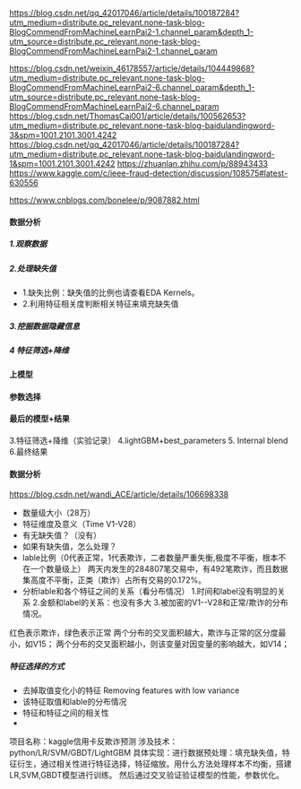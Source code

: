 https://blog.csdn.net/qq_42017046/article/details/100187284?utm_medium=distribute.pc_relevant.none-task-blog-BlogCommendFromMachineLearnPai2-1.channel_param&depth_1-utm_source=distribute.pc_relevant.none-task-blog-BlogCommendFromMachineLearnPai2-1.channel_param

https://blog.csdn.net/weixin_46178557/article/details/104449868?utm_medium=distribute.pc_relevant.none-task-blog-BlogCommendFromMachineLearnPai2-6.channel_param&depth_1-utm_source=distribute.pc_relevant.none-task-blog-BlogCommendFromMachineLearnPai2-6.channel_param
https://blog.csdn.net/ThomasCai001/article/details/100562653?utm_medium=distribute.pc_relevant.none-task-blog-baidulandingword-3&spm=1001.2101.3001.4242
https://blog.csdn.net/qq_42017046/article/details/100187284?utm_medium=distribute.pc_relevant.none-task-blog-baidulandingword-1&spm=1001.2101.3001.4242
https://zhuanlan.zhihu.com/p/88943433
https://www.kaggle.com/c/ieee-fraud-detection/discussion/108575#latest-630556

https://www.cnblogs.com/bonelee/p/9087882.html
#### 数据分析
##### 1.观察数据
##### 2.处理缺失值 
+ 1.缺失比例：缺失值的比例也请查看EDA Kernels。
+ 2.利用特征相关度判断相关特征来填充缺失值
##### 3.挖掘数据隐藏信息
##### 4 特征筛选+降维
#### 上模型
#### 参数选择
#### 最后的模型+结果
3.特征筛选+降维（实验记录）
4.lightGBM+best_parameters
5. Internal blend
6.最终结果



#### 数据分析
https://blog.csdn.net/wandi_ACE/article/details/106698338
+ 数量级大小（28万）
+ 特征维度及意义（Time V1-V28）
+ 有无缺失值？（没有）
+ 如果有缺失值，怎么处理？
+ lable比例（0代表正常，1代表欺诈，二者数量严重失衡,极度不平衡，根本不在一个数量级上）
两天内发生的284807笔交易中，有492笔欺诈，而且数据集高度不平衡，正类（欺诈）占所有交易的0.172%。
+ 分析lable和各个特征之间的关系（看分布情况）
1.时间和label没有明显的关系
2.金额和label的关系：也没有多大 
3.被加密的V1--V28和正常/欺诈的分布情况。

红色表示欺诈，绿色表示正常
两个分布的交叉面积越大，欺诈与正常的区分度最小，如V15；
两个分布的交叉面积越小，则该变量对因变量的影响越大，如V14；

##### 特征选择的方式
+ 去掉取值变化小的特征 Removing features with low variance
+ 该特征取值和lable的分布情况
+ 特征和特征之间的相关性
+ 
项目名称：kaggle信用卡反欺诈预测
涉及技术：python/LR/SVM/GBDT/LightGBM
具体实现：进行数据预处理：填充缺失值，特征衍生，通过相关性进行特征选择，特征缩放。用什么方法处理样本不均衡，搭建LR,SVM,GBDT模型进行训练。
然后通过交叉验证验证模型的性能，参数优化。


